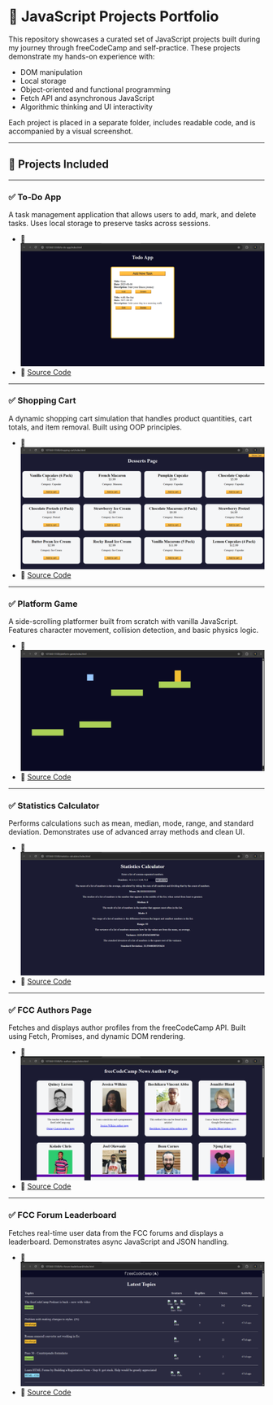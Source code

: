 # 🧠 JavaScript Projects Portfolio

This repository showcases a curated set of JavaScript projects built during my journey through freeCodeCamp and self-practice. These projects demonstrate my hands-on experience with:

- DOM manipulation
- Local storage
- Object-oriented and functional programming
- Fetch API and asynchronous JavaScript
- Algorithmic thinking and UI interactivity

Each project is placed in a separate folder, includes readable code, and is accompanied by a visual screenshot.

---

## 📂 Projects Included

---

### ✅ To-Do App

A task management application that allows users to add, mark, and delete tasks. Uses local storage to preserve tasks across sessions.

- 📸 ![To-Do App](./screenshots/to-do-app.png)
- 📁 [Source Code](./to-do-app/)

---

### ✅ Shopping Cart

A dynamic shopping cart simulation that handles product quantities, cart totals, and item removal. Built using OOP principles.

- 📸 ![Shopping Cart](./screenshots/shopping-cart.png)
- 📁 [Source Code](./shopping-cart/)

---

### ✅ Platform Game

A side-scrolling platformer built from scratch with vanilla JavaScript. Features character movement, collision detection, and basic physics logic.

- 📸 ![Platform Game](./screenshots/platform-game.png)
- 📁 [Source Code](./platform-game/)

---

### ✅ Statistics Calculator

Performs calculations such as mean, median, mode, range, and standard deviation. Demonstrates use of advanced array methods and clean UI.

- 📸 ![Statistics Calculator](./screenshots/statistics-calculator.png)
- 📁 [Source Code](./statistics-calculator/)

---

### ✅ FCC Authors Page

Fetches and displays author profiles from the freeCodeCamp API. Built using Fetch, Promises, and dynamic DOM rendering.

- 📸 ![FCC Authors Page](./screenshots/fcc-authors-page.png)
- 📁 [Source Code](./fcc-authors-page/)

---

### ✅ FCC Forum Leaderboard

Fetches real-time user data from the FCC forums and displays a leaderboard. Demonstrates async JavaScript and JSON handling.

- 📸 ![FCC Forum Leaderboard](./screenshots/fcc-forum-leaderboard.png)
- 📁 [Source Code](./fcc-forum-leaderboard/)
